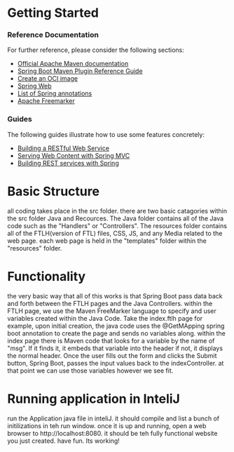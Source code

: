 # Getting Started

### Reference Documentation
For further reference, please consider the following sections:

* [Official Apache Maven documentation](https://maven.apache.org/guides/index.html)
* [Spring Boot Maven Plugin Reference Guide](https://docs.spring.io/spring-boot/docs/2.4.3/maven-plugin/reference/html/)
* [Create an OCI image](https://docs.spring.io/spring-boot/docs/2.4.3/maven-plugin/reference/html/#build-image)
* [Spring Web](https://docs.spring.io/spring-boot/docs/2.4.3/reference/htmlsingle/#boot-features-developing-web-applications)
* [List of Spring annotations](https://docs.spring.io/spring-framework/docs/current/javadoc-api/org/springframework/web/bind/annotation/)
* [Apache Freemarker](https://docs.spring.io/spring-boot/docs/2.4.3/reference/htmlsingle/#boot-features-spring-mvc-template-engines)

### Guides
The following guides illustrate how to use some features concretely:

* [Building a RESTful Web Service](https://spring.io/guides/gs/rest-service/)
* [Serving Web Content with Spring MVC](https://spring.io/guides/gs/serving-web-content/)
* [Building REST services with Spring](https://spring.io/guides/tutorials/bookmarks/)


# Basic Structure
all coding takes place in the src folder.  there are two basic catagories within the src folder
Java and Recources.  The Java folder contains all of the Java code such as the "Handlers" 
or "Controllers". The resources folder contains  all of the FTLH(version of FTL) files, CSS, JS, 
and any Media related to the web page.  each web page is held in the "templates" folder within the 
"resources" folder.

# Functionality
the very basic way that all of this works is that Spring Boot pass data back and forth
between the FTLH pages and the Java Controllers.  within the FTLH page, we use the Maven FreeMarker
language to specify and user variables created within the Java Code.  Take the index.ftlh page for
example, upon initial creation, the java code uses the @GetMApping spring boot annotation 
to create the page and sends no variables along.  within the index page there is Maven code that looks
for a variable by the name of "msg".  If it finds it, it embeds that variable into the header
if not, it displays the normal header.  Once the user fills out the form and clicks the Submit button,
Spring Boot, passes the input values back to the indexController.  at that point we can use those variables
however we see fit.

# Running application in InteliJ
run the Application java file in inteliJ.  it should compile and list a bunch of initilizations in teh run window.
once it is up and running, open a web browser to http://localhost:8080.  it should be teh fully functional website 
you just created. have fun.  Its working!